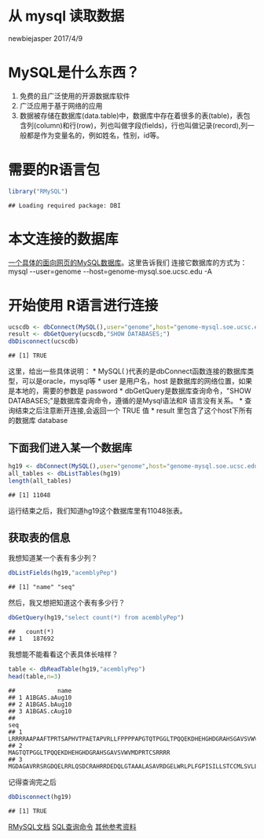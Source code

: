 从 mysql 读取数据
================
newbiejasper
2017/4/9

MySQL是什么东西？
=================

1.  免费的且广泛使用的开源数据库软件
2.  广泛应用于基于网络的应用
3.  数据被存储在数据库(data.table)中，数据库中存在着很多的表(table)，表包含列(column)和行(row)，列也叫做字段(fields)，行也叫做记录(record),列一般都是作为变量名的，例如姓名，性别，id等。

需要的R语言包
=============

``` r
library("RMySQL")
```

    ## Loading required package: DBI

本文连接的数据库
================

[一个具体的面向网页的MySQL数据库](http://genome.ucsc.edu/goldenPath/help/mysql.html)。这里告诉我们 连接它数据库的方式为：
mysql --user=genome --host=genome-mysql.soe.ucsc.edu -A

开始使用 R语言进行连接
======================

``` r
ucscdb <- dbConnect(MySQL(),user="genome",host="genome-mysql.soe.ucsc.edu")
result <- dbGetQuery(ucscdb,"SHOW DATABASES;")
dbDisconnect(ucscdb)
```

    ## [1] TRUE

这里，给出一些具体说明：
\* MySQL( )代表的是dbConnect函数连接的数据库类型，可以是oracle，mysql等
\* user 是用户名，host 是数据库的网络位置，如果是本地的，需要的参数是 password
\* dbGetQuery是数据库查询命令，"SHOW DATABASES;"是数据库查询命令，遵循的是Mysql语法和R 语言没有关系。
\* 查询结束之后注意断开连接,会返回一个 TRUE 值
\* result 里包含了这个host下所有的数据库 database

下面我们进入某一个数据库
------------------------

``` r
hg19 <- dbConnect(MySQL(),user="genome",host="genome-mysql.soe.ucsc.edu",db="hg19")
all_tables <- dbListTables(hg19)
length(all_tables)
```

    ## [1] 11048

运行结束之后，我们知道hg19这个数据库里有11048张表。

获取表的信息
------------

我想知道某一个表有多少列？

``` r
dbListFields(hg19,"acemblyPep")
```

    ## [1] "name" "seq"

然后，我又想把知道这个表有多少行？

``` r
dbGetQuery(hg19,"select count(*) from acemblyPep")
```

    ##   count(*)
    ## 1   187692

我想能不能看看这个表具体长啥样？

``` r
table <- dbReadTable(hg19,"acemblyPep")
head(table,n=3)
```

    ##            name
    ## 1 A1BGAS.aAug10
    ## 2 A1BGAS.bAug10
    ## 3 A1BGAS.cAug10
    ##                                                                                                                                                                                                                                               seq
    ## 1                                                                                                                                                              LRRRRAAPAAFTPRTSAPHVTPAETAPVRLLFPPPPAPGTQTPGGLTPQQEKDHEHGHDGRAHSGAVSVWVMDPRTCSRRRR
    ## 2                                                                                                                                                                                                  MAGTQTPGGLTPQQEKDHEHGHDGRAHSGAVSVWVMDPRTCSRRRR
    ## 3 MGDAGAVRRSRGDQELRRLQSDCRAHRRDEDQLGTAAALASAVRDGELWRLPLFGPISILLSTCCMLSVLLRASTWMEAVCSGWTGGECILCRRDNQVLRPEVITRPGALRQGLVARPEEQSSGCAQNSEVRPLNSDRTFQPIGNEAAQAARGLVKSEVCRDGAVILCFLWQSQHQPRCTLLLASLGSPALRVVAASCKYPALRFCNIHFCSLSLAKPAQSVPNLYPLCLKYLVWFLFP

记得查询完之后

``` r
dbDisconnect(hg19)
```

    ## [1] TRUE

[RMySQL文档](https://cran.r-project.org/web/packages/RMySQL/RMySQL.pdf) [SQL查询命令](http://www.pantz.org/software/mysql/mysqlcommands.html) [其他参考资料](https://www.r-bloggers.com/mysql-and-r/)
